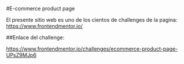 #E-commerce product page

El presente sitio web es uno de los cientos de challenges de la pagina: https://www.frontendmentor.io/

##Enlace del challenge:

https://www.frontendmentor.io/challenges/ecommerce-product-page-UPsZ9MJp6
